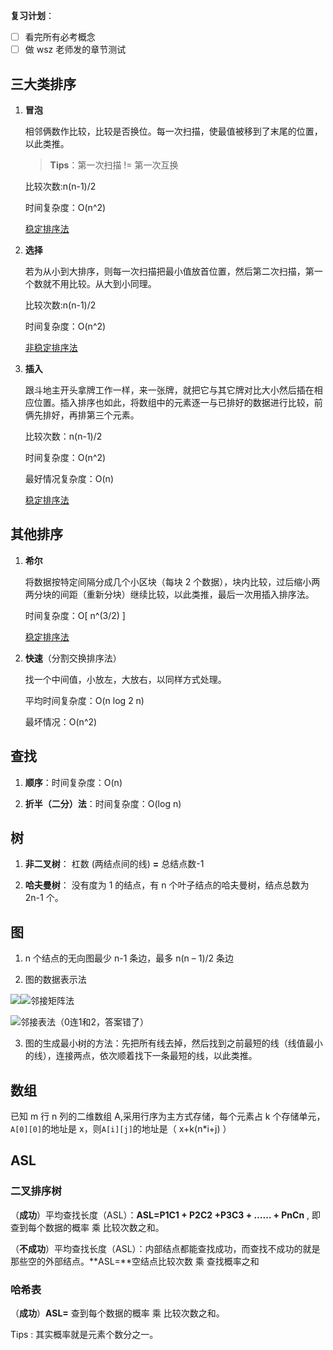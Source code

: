 **复习计划**：

- [ ] 看完所有必考概念
- [ ] 做 wsz 老师发的章节测试

## 三大类排序

1. **冒泡**

   相邻俩数作比较，比较是否换位。每一次扫描，使最值被移到了末尾的位置，以此类推。

   > **Tips**：第一次扫描 != 第一次互换

   比较次数:n(n-1)/2

   时间复杂度：O(n^2)

   <u>稳定排序法</u>

2. **选择**

   若为从小到大排序，则每一次扫描把最小值放首位置，然后第二次扫描，第一个数就不用比较。从大到小同理。

   比较次数:n(n-1)/2

   时间复杂度：O(n^2)

   <u>非稳定排序法</u>

3. **插入**

   跟斗地主开头拿牌工作一样，来一张牌，就把它与其它牌对比大小然后插在相应位置。插入排序也如此，将数组中的元素逐一与已排好的数据进行比较，前俩先排好，再排第三个元素。

   比较次数：n(n-1)/2

   时间复杂度：O(n^2)

   最好情况复杂度：O(n)

   <u>稳定排序法</u>

## 其他排序

1. **希尔**

   将数据按特定间隔分成几个小区块（每块 2 个数据），块内比较，过后缩小两两分块的间距（重新分块）继续比较，以此类推，最后一次用插入排序法。

   时间复杂度：O[ n^(3/2) ]

   <u>稳定排序法</u>

2. **快速**（分割交换排序法）

   找一个中间值，小放左，大放右，以同样方式处理。

   平均时间复杂度：O(n log 2 n)

   最坏情况：O(n^2)

## 查找

1. **顺序**：时间复杂度：O(n)

2. **折半（二分）法**：时间复杂度：O(log n)

## 树

1. **非二叉树**： 杠数 (两结点间的线) **=** 总结点数-1

2. **哈夫曼树**： 没有度为 1 的结点，有 n 个叶子结点的哈夫曼树，结点总数为 2n-1 个。

## 图

1. n 个结点的无向图最少 n-1 条边，最多 n(n – 1)/2 条边

2. 图的数据表示法

![](https://npm.elemecdn.com/hassan-assets/posts/DataStructure_Note/image-20210609213951474.png)![邻接矩阵法](https://npm.elemecdn.com/hassan-assets/posts/DataStructure_Note/image-20210609214131279.png)

![邻接表法（0连1和2，答案错了）](https://npm.elemecdn.com/hassan-assets/posts/DataStructure_Note/image-20210609214451740.png)

3. 图的生成最小树的方法：先把所有线去掉，然后找到之前最短的线（线值最小的线），连接两点，依次顺着找下一条最短的线，以此类推。

## 数组

已知 m 行 n 列的二维数组 A,采用行序为主方式存储，每个元素占 k 个存储单元，`A[0][0]`的地址是 x，则`A[i][j]`的地址是（ x+k(n\*i+j) ）

## ASL

### 二叉排序树

（**成功**）平均查找长度（ASL）：**ASL=P1C1 + P2C2 +P3C3 + …… + PnCn** , 即查到每个数据的概率 乘 比较次数之和。

（**不成功**）平均查找长度（ASL）：内部结点都能查找成功，而查找不成功的就是那些空的外部结点。**ASL=**空结点比较次数 乘 查找概率之和

### 哈希表

（**成功**）**ASL=** 查到每个数据的概率 乘 比较次数之和。

Tips : 其实概率就是元素个数分之一。
